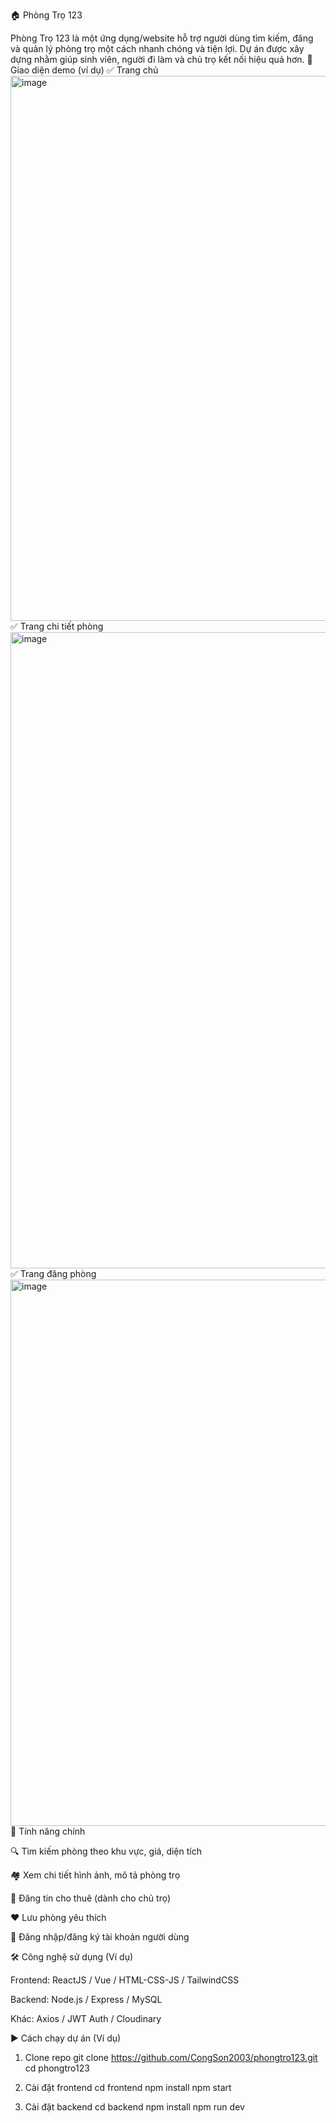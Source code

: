 🏠 Phòng Trọ 123

  Phòng Trọ 123 là một ứng dụng/website hỗ trợ người dùng tìm kiếm, đăng và quản lý phòng trọ một cách nhanh chóng và tiện lợi. Dự án được xây dựng nhằm giúp sinh viên, người đi làm và chủ trọ kết nối hiệu quả hơn.
📸 Giao diện demo (ví dụ)
✅ Trang chủ
<img width="1919" height="872" alt="image" src="https://github.com/user-attachments/assets/5483f03a-0312-446c-803c-783a1dbcad7e" />
✅ Trang chi tiết phòng
<img width="1919" height="1018" alt="image" src="https://github.com/user-attachments/assets/6092476d-5426-4e79-919a-031ed5d72fc7" />
✅ Trang đăng phòng
<img width="1919" height="874" alt="image" src="https://github.com/user-attachments/assets/14df4ccd-f878-481d-a27a-6f8cae7c76fe" />
🚀 Tính năng chính

  🔍 Tìm kiếm phòng theo khu vực, giá, diện tích
  
  🏘️ Xem chi tiết hình ảnh, mô tả phòng trọ
  
  📝 Đăng tin cho thuê (dành cho chủ trọ)
  
  ❤️ Lưu phòng yêu thích
  
  👤 Đăng nhập/đăng ký tài khoản người dùng
  
  🛠️ Công nghệ sử dụng (Ví dụ)

Frontend: ReactJS / Vue / HTML-CSS-JS / TailwindCSS

Backend: Node.js / Express / MySQL

Khác: Axios / JWT Auth / Cloudinary

▶️ Cách chạy dự án (Ví dụ)
  1. Clone repo
  git clone https://github.com/CongSon2003/phongtro123.git
  cd phongtro123
  
  2. Cài đặt frontend
  cd frontend
  npm install
  npm start
  
  3. Cài đặt backend
  cd backend
  npm install
  npm run dev
